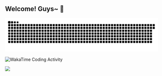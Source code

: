 ## Welcome! Guys~ 👋

<!--
**kimbleex/kimbleex** is a ✨ _special_ ✨ repository because its `README.md` (this file) appears on your GitHub profile.

Here are some ideas to get you started:

- 🔭 I’m currently working on ...
- 🌱 I’m currently learning ...
- 👯 I’m looking to collaborate on ...
- 🤔 I’m looking for help with ...
- 💬 Ask me about ...
- 📫 How to reach me: ...
- 😄 Pronouns: ...
- ⚡ Fun fact: ...
-->
<!-- ![Lines of code](https://img.shields.io/badge/From%20Hello%20World%20I%27ve%20Written-661.3%20thousand%20lines%20of%20code-blue)-->
<!-- ![亮色](https://raw.githubusercontent.com/kimbleex/kimbleex/output/github-contribution-grid-snake.svg) -->
![暗色](https://raw.githubusercontent.com/kimbleex/kimbleex/output/github-contribution-grid-snake-dark.svg)

![WakaTime Coding Activity](https://wakatime.com/share/@kimbleex/70050a4c-a13b-4f8e-9bfe-daeefb672956.svg)

![](https://github-readme-stats.vercel.app/api/wakatime?username=@kimbleex&layout=compact&hide_border=true&theme=transparent)

